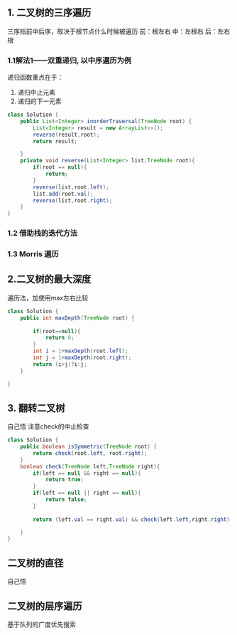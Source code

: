 
## 1. 二叉树的三序遍历
三序指前中后序，取决于根节点什么时候被遍历
前：根左右
中：左根右
后：左右根

### 1.1解法1——双重递归, 以中序遍历为例

递归函数重点在于：
1. 递归中止元素
2. 递归的下一元素
```java
class Solution {
    public List<Integer> inorderTraversal(TreeNode root) {
        List<Integer> result = new ArrayList<>();
        reverse(result,root);
        return result;

    }
    private void reverse(List<Integer> list,TreeNode root){
        if(root == null){
            return;
        }
        reverse(list,root.left);
        list.add(root.val);
        reverse(list,root.right);
    }
}
```
### 1.2 借助栈的迭代方法

### 1.3 Morris 遍历

## 2.二叉树的最大深度

遍历法，加使用max左右比较

```java
class Solution {
    public int maxDepth(TreeNode root) {
        
        if(root==null){
            return 0;
        }
        int i = 1+maxDepth(root.left);
        int j = 1+maxDepth(root.right);
        return (i>j)?i:j;
    }
    
}
```

## 3. 翻转二叉树
自己悟
注意check的中止检查
```java
class Solution {
    public boolean isSymmetric(TreeNode root) {
        return check(root.left, root.right);
    }
    boolean check(TreeNode left,TreeNode right){
        if(left == null && right == null){
            return true;
        }
        if(left == null || right == null){
            return false;
        }
        
        return (left.val == right.val) && check(left.left,right.right) && check(left.right,right.left);

    }
}
```

## 二叉树的直径
自己悟

## 二叉树的层序遍历
基于队列的广度优先搜索